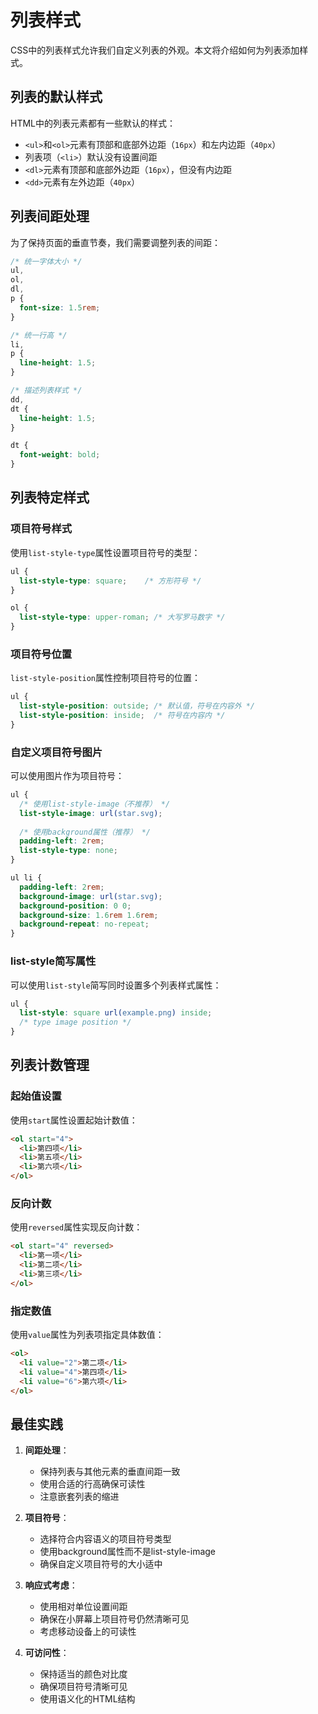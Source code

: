 # 列表样式

CSS中的列表样式允许我们自定义列表的外观。本文将介绍如何为列表添加样式。

## 列表的默认样式

HTML中的列表元素都有一些默认的样式：

- `<ul>`和`<ol>`元素有顶部和底部外边距（`16px`）和左内边距（`40px`）
- 列表项（`<li>`）默认没有设置间距
- `<dl>`元素有顶部和底部外边距（`16px`），但没有内边距
- `<dd>`元素有左外边距（`40px`）

## 列表间距处理

为了保持页面的垂直节奏，我们需要调整列表的间距：

```css
/* 统一字体大小 */
ul,
ol,
dl,
p {
  font-size: 1.5rem;
}

/* 统一行高 */
li,
p {
  line-height: 1.5;
}

/* 描述列表样式 */
dd,
dt {
  line-height: 1.5;
}

dt {
  font-weight: bold;
}
```

## 列表特定样式

### 项目符号样式

使用`list-style-type`属性设置项目符号的类型：

```css
ul {
  list-style-type: square;    /* 方形符号 */
}

ol {
  list-style-type: upper-roman; /* 大写罗马数字 */
}
```

### 项目符号位置

`list-style-position`属性控制项目符号的位置：

```css
ul {
  list-style-position: outside; /* 默认值，符号在内容外 */
  list-style-position: inside;  /* 符号在内容内 */
}
```

### 自定义项目符号图片

可以使用图片作为项目符号：

```css
ul {
  /* 使用list-style-image（不推荐） */
  list-style-image: url(star.svg);
  
  /* 使用background属性（推荐） */
  padding-left: 2rem;
  list-style-type: none;
}

ul li {
  padding-left: 2rem;
  background-image: url(star.svg);
  background-position: 0 0;
  background-size: 1.6rem 1.6rem;
  background-repeat: no-repeat;
}
```

### list-style简写属性

可以使用`list-style`简写同时设置多个列表样式属性：

```css
ul {
  list-style: square url(example.png) inside;
  /* type image position */
}
```

## 列表计数管理

### 起始值设置

使用`start`属性设置起始计数值：

```html
<ol start="4">
  <li>第四项</li>
  <li>第五项</li>
  <li>第六项</li>
</ol>
```

### 反向计数

使用`reversed`属性实现反向计数：

```html
<ol start="4" reversed>
  <li>第一项</li>
  <li>第二项</li>
  <li>第三项</li>
</ol>
```

### 指定数值

使用`value`属性为列表项指定具体数值：

```html
<ol>
  <li value="2">第二项</li>
  <li value="4">第四项</li>
  <li value="6">第六项</li>
</ol>
```

## 最佳实践

1. **间距处理**：
   - 保持列表与其他元素的垂直间距一致
   - 使用合适的行高确保可读性
   - 注意嵌套列表的缩进

2. **项目符号**：
   - 选择符合内容语义的项目符号类型
   - 使用background属性而不是list-style-image
   - 确保自定义项目符号的大小适中

3. **响应式考虑**：
   - 使用相对单位设置间距
   - 确保在小屏幕上项目符号仍然清晰可见
   - 考虑移动设备上的可读性

4. **可访问性**：
   - 保持适当的颜色对比度
   - 确保项目符号清晰可见
   - 使用语义化的HTML结构
